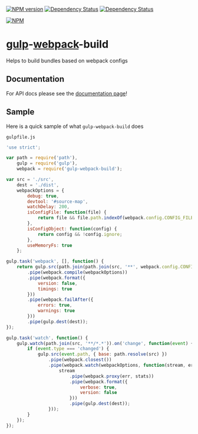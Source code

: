 <!--
This file has been generated using Gitdown (https://github.com/gajus/gitdown).
Direct edits to this will be be overwritten. Look for Gitdown markup file under ./.gitdown/ path.
-->
[![NPM version](http://img.shields.io/npm/v/gulp-webpack-build.svg?style=flat)](https://www.npmjs.org/package/gulp-webpack-build) [![Dependency Status](https://david-dm.org/mdreizin/gulp-webpack-build.svg?style=flat)](https://david-dm.org/mdreizin/gulp-webpack-build) [![Dependency Status](https://david-dm.org/mdreizin/gulp-webpack-build/dev-status.svg?style=flat)](https://david-dm.org/mdreizin/gulp-webpack-build#info=devDependencies)

[![NPM](https://nodei.co/npm/gulp-webpack-build.png?downloads=true&stars=true)](https://nodei.co/npm/gulp-webpack-build/)

[gulp](https://github.com/gulpjs/gulp)-[webpack](https://github.com/webpack/webpack)-build
==========================================================================================

Helps to build bundles based on webpack configs

<h2 id="documentation">Documentation</h2>

For API docs please see the [documentation page](https://github.com/mdreizin/gulp-webpack-build/blob/master/docs/API.md)!

<h2 id="sample">Sample</h2>

Here is a quick sample of what `gulp-webpack-build` does

`gulpfile.js`

``` javascript
'use strict';

var path = require('path'),
    gulp = require('gulp'),
    webpack = require('gulp-webpack-build');

var src = './src',
    dest = './dist',
    webpackOptions = {
        debug: true,
        devtool: '#source-map',
        watchDelay: 200,
        isConfigFile: function(file) {
            return file && file.path.indexOf(webpack.config.CONFIG_FILENAME) >= 0;
        },
        isConfigObject: function(config) {
            return config && !config.ignore;
        },
        useMemoryFs: true
    };

gulp.task('webpack', [], function() {
    return gulp.src(path.join(path.join(src, '**', webpack.config.CONFIG_FILENAME)), { base: path.resolve(src) })
        .pipe(webpack.compile(webpackOptions))
        .pipe(webpack.format({
            version: false,
            timings: true
        }))
        .pipe(webpack.failAfter({
            errors: true,
            warnings: true
        }))
        .pipe(gulp.dest(dest));
});

gulp.task('watch', function() {
    gulp.watch(path.join(src, '**/*.*')).on('change', function(event) {
        if (event.type === 'changed') {
            gulp.src(event.path, { base: path.resolve(src) })
                .pipe(webpack.closest())
                .pipe(webpack.watch(webpackOptions, function(stream, err, stats) {
                    stream
                        .pipe(webpack.proxy(err, stats))
                        .pipe(webpack.format({
                            verbose: true,
                            version: false
                        }))
                        .pipe(gulp.dest(dest));
                }));
        }
    });
});

```